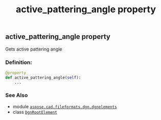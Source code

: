 ﻿---
title: active_pattering_angle property
second_title: Aspose.CAD for Python via .NET API References
description: 
type: docs
weight: 60
url: /aspose.cad.fileformats.dgn.dgnelements/dgnrootelement/active_pattering_angle/
is_root: false
---

## active_pattering_angle property


Gets active pattering angle
### Definition:
```python
@property
def active_pattering_angle(self):
    ...
```

### See Also
* module [`aspose.cad.fileformats.dgn.dgnelements`](../../)
* class [`DgnRootElement`](/cad/python-net/aspose.cad.fileformats.dgn.dgnelements/dgnrootelement)
